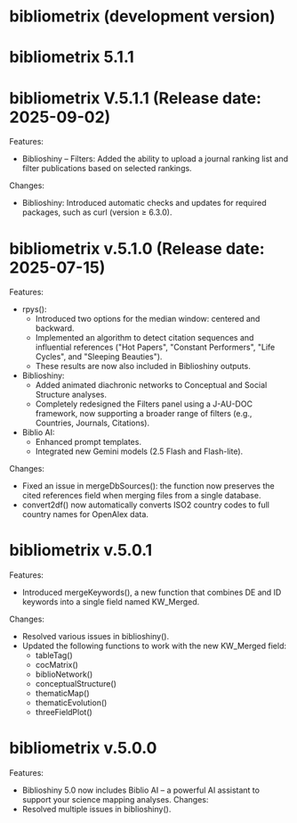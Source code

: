 # bibliometrix (development version)

# bibliometrix 5.1.1

# bibliometrix V.5.1.1 (Release date: 2025-09-02)

Features:
* Biblioshiny – Filters: Added the ability to upload a journal ranking list and filter publications based on selected rankings.

Changes:
* Biblioshiny: Introduced automatic checks and updates for required packages, such as curl (version ≥ 6.3.0).


# bibliometrix v.5.1.0 (Release date: 2025-07-15)

Features:
* rpys(): 
    - Introduced two options for the median window: centered and backward.
    - Implemented an algorithm to detect citation sequences and influential references ("Hot Papers", "Constant Performers", "Life Cycles", and "Sleeping Beauties").
    - These results are now also included in Biblioshiny outputs.
* Biblioshiny:
    - Added animated diachronic networks to Conceptual and Social Structure analyses.
    - Completely redesigned the Filters panel using a J-AU-DOC framework, now supporting a broader range of filters (e.g., Countries, Journals, Citations).
* Biblio AI: 
    - Enhanced prompt templates.
    - Integrated new Gemini models (2.5 Flash and Flash-lite).
    
Changes:
* Fixed an issue in mergeDbSources(): the function now preserves the cited references field when merging files from a single database.
* convert2df() now automatically converts ISO2 country codes to full country names for OpenAlex data.
    

# bibliometrix v.5.0.1 

Features:
* Introduced mergeKeywords(), a new function that combines DE and ID keywords into a single field named KW_Merged.

Changes:
* Resolved various issues in biblioshiny().
* Updated the following functions to work with the new KW_Merged field:
  - tableTag()
  - cocMatrix()
  - biblioNetwork()
  - conceptualStructure()
  - thematicMap()
  - thematicEvolution()
  - threeFieldPlot()


# bibliometrix v.5.0.0

Features:
* Biblioshiny 5.0 now includes Biblio AI – a powerful AI assistant to support your science mapping analyses.
Changes:
* Resolved multiple issues in biblioshiny().
